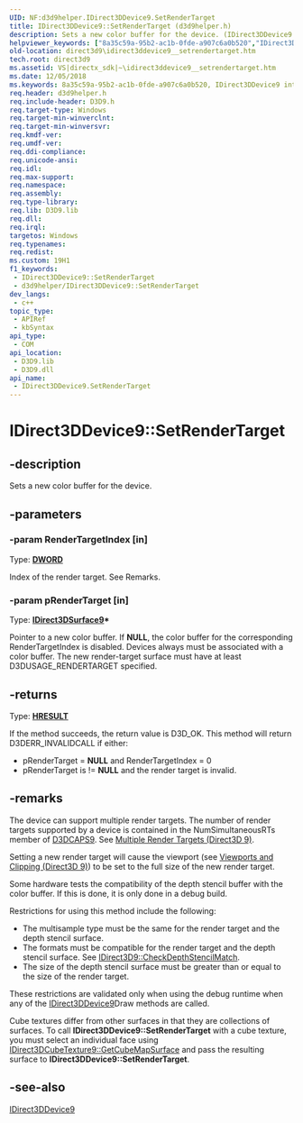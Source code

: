 ```yaml
---
UID: NF:d3d9helper.IDirect3DDevice9.SetRenderTarget
title: IDirect3DDevice9::SetRenderTarget (d3d9helper.h)
description: Sets a new color buffer for the device. (IDirect3DDevice9.SetRenderTarget)
helpviewer_keywords: ["8a35c59a-95b2-ac1b-0fde-a907c6a0b520","IDirect3DDevice9 interface [Direct3D 9]","SetRenderTarget method","IDirect3DDevice9.SetRenderTarget","IDirect3DDevice9::SetRenderTarget","SetRenderTarget","SetRenderTarget method [Direct3D 9]","SetRenderTarget method [Direct3D 9]","IDirect3DDevice9 interface","d3d9helper/IDirect3DDevice9::SetRenderTarget","direct3d9.idirect3ddevice9__setrendertarget"]
old-location: direct3d9\idirect3ddevice9__setrendertarget.htm
tech.root: direct3d9
ms.assetid: VS|directx_sdk|~\idirect3ddevice9__setrendertarget.htm
ms.date: 12/05/2018
ms.keywords: 8a35c59a-95b2-ac1b-0fde-a907c6a0b520, IDirect3DDevice9 interface [Direct3D 9],SetRenderTarget method, IDirect3DDevice9.SetRenderTarget, IDirect3DDevice9::SetRenderTarget, SetRenderTarget, SetRenderTarget method [Direct3D 9], SetRenderTarget method [Direct3D 9],IDirect3DDevice9 interface, d3d9helper/IDirect3DDevice9::SetRenderTarget, direct3d9.idirect3ddevice9__setrendertarget
req.header: d3d9helper.h
req.include-header: D3D9.h
req.target-type: Windows
req.target-min-winverclnt: 
req.target-min-winversvr: 
req.kmdf-ver: 
req.umdf-ver: 
req.ddi-compliance: 
req.unicode-ansi: 
req.idl: 
req.max-support: 
req.namespace: 
req.assembly: 
req.type-library: 
req.lib: D3D9.lib
req.dll: 
req.irql: 
targetos: Windows
req.typenames: 
req.redist: 
ms.custom: 19H1
f1_keywords:
 - IDirect3DDevice9::SetRenderTarget
 - d3d9helper/IDirect3DDevice9::SetRenderTarget
dev_langs:
 - c++
topic_type:
 - APIRef
 - kbSyntax
api_type:
 - COM
api_location:
 - D3D9.lib
 - D3D9.dll
api_name:
 - IDirect3DDevice9.SetRenderTarget
---
```


# IDirect3DDevice9::SetRenderTarget


## -description

Sets a new color buffer for the device.

## -parameters

### -param RenderTargetIndex [in]

Type: <b><a href="/windows/desktop/WinProg/windows-data-types">DWORD</a></b>

Index of the render target. See Remarks.

### -param pRenderTarget [in]

Type: <b><a href="/windows/desktop/api/d3d9helper/nn-d3d9helper-idirect3dsurface9">IDirect3DSurface9</a>*</b>

Pointer to a new color buffer. If <b>NULL</b>, the color buffer for the corresponding RenderTargetIndex is disabled. Devices always must be associated with a color buffer.
 The new render-target surface must have at least D3DUSAGE_RENDERTARGET specified.

## -returns

Type: <b><a href="/windows/win32/com/structure-of-com-error-codes">HRESULT</a></b>

If the method succeeds, the return value is D3D_OK.
 This method will return D3DERR_INVALIDCALL if either:


<ul>
<li>pRenderTarget = <b>NULL</b> and RenderTargetIndex = 0</li>
<li>pRenderTarget is != <b>NULL</b> and the render target is invalid.</li>
</ul>

## -remarks

The device can support multiple render targets. The number of render targets supported by a device is contained in the NumSimultaneousRTs member of <a href="/windows/desktop/api/d3d9caps/ns-d3d9caps-d3dcaps9">D3DCAPS9</a>. See <a href="/windows/desktop/direct3d9/multiple-render-targets">Multiple Render Targets (Direct3D 9)</a>.

Setting a new render target will cause the viewport (see <a href="/windows/desktop/direct3d9/viewports-and-clipping">Viewports and Clipping (Direct3D 9)</a>) to be set to the full size of the new render target.

Some hardware tests the compatibility of the depth stencil buffer with the color buffer. If this is done, it is only done in a debug build.

Restrictions for using this method include the following:

<ul>
<li>The multisample type must be the same for the render target and the depth stencil surface.</li>
<li>The formats must be compatible for the render target and the depth stencil surface. See <a href="/windows/desktop/api/d3d9/nf-d3d9-idirect3d9-checkdepthstencilmatch">IDirect3D9::CheckDepthStencilMatch</a>.</li>
<li>The size of the depth stencil surface must be greater than or equal to the size of the render target.</li>
</ul>
These restrictions are validated only when using the debug runtime when any of the <a href="/windows/desktop/api/d3d9helper/nn-d3d9helper-idirect3ddevice9">IDirect3DDevice9</a>Draw methods are called.

Cube textures differ from other surfaces in that they are collections of surfaces. To call <b>IDirect3DDevice9::SetRenderTarget</b> with a cube texture, you must select an individual face using <a href="/windows/desktop/api/d3d9/nf-d3d9-idirect3dcubetexture9-getcubemapsurface">IDirect3DCubeTexture9::GetCubeMapSurface</a> and pass the resulting surface to <b>IDirect3DDevice9::SetRenderTarget</b>.

## -see-also

<a href="/windows/desktop/api/d3d9helper/nn-d3d9helper-idirect3ddevice9">IDirect3DDevice9</a>
